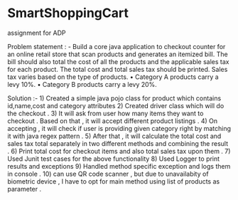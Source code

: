 # SmartShoppingCart
assignment for ADP 

Problem statement : - Build a core java application to checkout counter for an online retail store that scan products and generates an itemized bill. 
The bill should also total the cost of all the products and the applicable sales tax for each product. 
The total cost and total sales tax should be printed. 
Sales tax varies based on the type of products. 
• Category A products carry a levy 10%. 
• Category B products carry a levy 20%. 

Solution :- 
    1) Created a simple java pojo class for product which contains id,name,cost and category attributes 
    2) Created driver class which will do the checkout .
    3) It will ask from user how many items they want to checkout . Based on that , it will accept different product listings . 
    4) On accepting , it will check if user is providing given category right by matching it with java regex pattern . 
    5) After that , it will calculate the total cost and sales tax total separately in two different methods and combining the result . 
    6) Print total cost for checkout items and also total sales tax upon them . 
    7) Used Junit test cases for the above functionality 
    8) Used Logger to print results and exceptions 
    9) Handled method specific exception and logs them in console . 
    10) can use QR code scanner , but due to unavailabity of biometric device , I have to opt for main method using list of products as parameter . 
 


